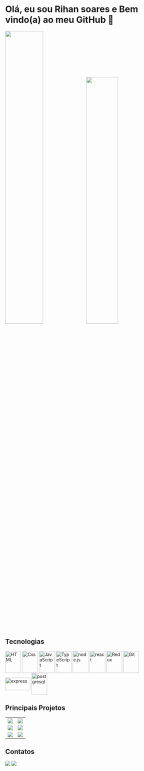 <!--
**Rsoare/Rsoare** is a ✨ _special_ ✨ repository because its `README.md` (this file) appears on your GitHub profile.
-->

# Olá, eu sou Rihan soares e Bem vindo(a) ao meu GitHub 👋

<div>
<img style="height: auto; width: 49%;" class="img" src="http://github-readme-streak-stats.herokuapp.com?user=Rsoare&theme=radical" />
&nbsp;
<img style="height: auto; width: 45%;" class="img" src="https://github-readme-stats-sigma-five.vercel.app/api/top-langs/?username=Rsoare&theme=radical&layout=compact&hide=shell&langs_count=10" /></div>
</div>

## Tecnologias 
<div> 
  <img align="center" alt="HTML" height="70" width="50" src="https://cdn.jsdelivr.net/gh/devicons/devicon/icons/html5/html5-plain-wordmark.svg">
  <img align="center" alt="Css" height="70" width="50" src="https://cdn.jsdelivr.net/gh/devicons/devicon/icons/css3/css3-plain-wordmark.svg">
  <img align="center" alt="JavaScript" height="70" width="50" src="https://cdn.jsdelivr.net/gh/devicons/devicon/icons/javascript/javascript-plain.svg">
  <img align="center" alt="TypeScript" height="70" width="50" src="https://cdn.jsdelivr.net/gh/devicons/devicon/icons/typescript/typescript-plain.svg">
  <img align="center" alt="node.js" height="70" width="50" src="https://cdn.jsdelivr.net/gh/devicons/devicon/icons/nodejs/nodejs-plain.svg">
  <img align="center" alt="react" height="70" width="50" src="https://cdn.jsdelivr.net/gh/devicons/devicon/icons/react/react-original-wordmark.svg">
  <img align="center" alt="Redux" height="70" width="50" src="https://cdn.jsdelivr.net/gh/devicons/devicon/icons/redux/redux-original.svg">
  <img align="center" alt="Git" height="70" width="50" src="https://cdn.jsdelivr.net/gh/devicons/devicon/icons/git/git-plain.svg">
  <img align="center" alt="express" height="40" width="80" src="https://img.shields.io/badge/Express.js-404D59?style=for-the-badge">
  <img align="center" alt="postgresql" height="70" width="50" src="https://cdn.jsdelivr.net/gh/devicons/devicon/icons/postgresql/postgresql-plain.svg">
</div>

## Principais Projetos 

<table align="center">
  <tr>
    <td><a href="https://github.com/Rsoare/kenzieVelopers_API"> <img src="https://github-readme-stats-sigma-five.vercel.app/api/pin?username=rsoare&repo=kenzieVelopers_API&theme=radical"/><a/></td>
    <td><a href="https://github.com/Rsoare/movies_typeORM_api"> <img src="https://github-readme-stats-sigma-five.vercel.app/api/pin?username=rsoare&repo=movies_typeORM_api&theme=radical"/><a/></td>
  </tr>
  <tr>
    <td><a href="https://github.com/Rsoare/kimoveis_API"> <img src="https://github-readme-stats-sigma-five.vercel.app/api/pin?username=Rsoare&repo=kimoveis_API&theme=radical" /><a/></td>
    <td><a href="https://github.com/Rsoare/kenzie-burguer-v2-template-Rsoare"> <img src="https://github-readme-stats-sigma-five.vercel.app/api/pin?username=Rsoare&repo=kenzie-burguer-v2-template-Rsoare&theme=radical"/><a/></td>
  </tr>
  <tr>
    <td><a href="https://github.com/Rsoare/react-entrega-kenzie-hub-Rsoare"> <img src="https://github-readme-stats-sigma-five.vercel.app/api/pin?username=Rsoare&repo=react-entrega-kenzie-hub-Rsoare&theme=radical" target="_blank" /><a/></td>
    <td><a href="https://github.com/Tech-Zone-T15/Tech-Zone-WebSite"> <img src="https://github-readme-stats-sigma-five.vercel.app/api/pin?username=Tech-Zone-T15&repo=Tech-Zone-WebSite&theme=radical" target="_blank"/><a/></td>
   </tr>
</table>

## Contatos 

<div> 
  
  <a href = "mailto:rihan145@gmail.com"><img src="https://img.shields.io/badge/-Gmail-%23333?style=for-the-badge&logo=gmail&logoColor=white" target="_blank"></a>
  <a href="https://www.linkedin.com/in/rihansoares/" target="_blank"><img src="https://img.shields.io/badge/-LinkedIn-%230077B5?style=for-the-badge&logo=linkedin&logoColor=white" target="_blank"></a> 
  
</div>

